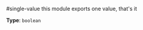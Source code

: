 <a name="module_single-value"></a>
#single-value
this module exports one value, that's it

**Type**: `boolean`  
